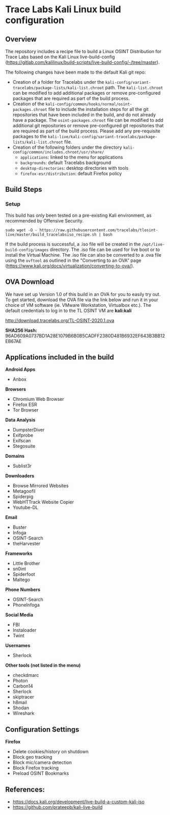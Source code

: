 # Trace Labs Kali Linux build configuration 

## Overview
The repository includes a recipe file to build a Linux OSINT Distribution for Trace Labs based on the Kali Linux live-build-config (https://gitlab.com/kalilinux/build-scripts/live-build-config/-/tree/master).


The following changes have been made to the default Kali git repo:
* Creation of a folder for Tracelabs under the `kali-config/variant-tracelabs/package-lists/kali-list.chroot` path. The `kali-list.chroot` can be modified to add additional packages or remove pre-configured packages that are required as part of the build process. 
* Creation of the `kali-config/common/hooks/normal/osint-packages.chroot` file to include the installation steps for all the git repositories that have been included in the build, and do not already have a package. The `osint-packages.chroot` file can be modified to add additional git repositories or remove pre-configured git repositories that are required as part of the build process. Please add any pre-requisite packages to the `kali-live/kali-config/variant-tracelabs/package-lists/kali-list.chroot` file. 
* Creation of the following folders under the directory `kali-config/common/includes.chroot/usr/share/` 
    * `applications`: linked to the menu for applications
    * `backgrounds`: default Tracelabs background
    * `desktop-directories`: desktop directories with tools
    * `firefox-esr/distribution`: default Firefox policy

## Build Steps

### Setup
This build has only been tested on a pre-existing Kali environment, as recommended by Offensive Security. 
```
sudo wget -O - https://raw.githubusercontent.com/tracelabs/tlosint-live/master/build_tracelabsiso_recipe.sh | bash
```
If the build process is successful, a .iso file will be created in the `/opt/live-build-config/images` directory. The .iso file can be used for live boot or to install the Virtual Machine. The .iso file can also be converted to a .ova file using the `ovftool` as outlined in the "Converting to an OVA" page (https://www.kali.org/docs/virtualization/converting-to-ova/).

## OVA Download
We have set up Version 1.0 of this build in an OVA for you to easily try out. To get started, download the OVA file via the link below and run it in your choice of VM software (ie. VMware Workstation, Virtualbox etc.). The default credentials to log in to the TL OSINT VM are **kali:kali**

http://download.tracelabs.org/TL-OSINT-2020.1.ova 

**SHA256 Hash:** 96AD609A0737BD1A28E1079B6B0B5CADFF2380D481B6932EF643B3BB12EB67AE

## Applications included in the build 

**Android Apps**
* Anbox

**Browsers**
* Chromium Web Browser
* Firefox ESR
* Tor Browser

**Data Analysis**
* DumpsterDiver
* Exifprobe
* Exifscan
* Stegosuite

**Domains**
* Sublist3r

**Downloaders**
* Browse Mirrored Websites
* Metagoofil
* Spiderpig
* WebHTTrack Website Copier
* Youtube-DL

**Email**
* Buster
* Infoga
* OSINT-Search
* theHarvester

**Frameworks**
* Little Brother
* sn0int
* Spiderfoot
* Maltego

**Phone Numbers**
* OSINT-Search
* PhoneInfoga

**Social Media**
* FBI
* Instaloader
* Twint

**Usernames**
* Sherlock

**Other tools (not listed in the menu)**
* checkdmarc
* Photon
* Carbon14
* Sherlock
* skiptracer
* h8mail
* Shodan
* Wireshark

## Configuration Settings
**Firefox**
* Delete cookies/history on shutdown
* Block geo tracking
* Block mic/camera detection
* Block Firefox tracking
* Preload OSINT Bookmarks

## References:
* https://docs.kali.org/development/live-build-a-custom-kali-iso 
* https://github.com/prateepb/kali-live-build 
